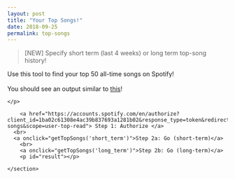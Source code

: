 ```yaml
---
layout: post
title: "Your Top Songs!"
date: 2018-09-25
permalink: top-songs
---
```


> [NEW] Specify short term (last 4 weeks) or long term top-song history!

<script>
function getTopSongs(interval) {
  var xhttp = new XMLHttpRequest();
  let url = new URL(window.location.href);
	if (url.hash == '') {
		alert("Please authorize first!");
		return 0;
	}
  document.getElementById("result").innerHTML = "Loading...";

	let token = url.hash.split('=')[1].split('&')[0]; // Wow that's so ugly...
  xhttp.onreadystatechange = function() {
    if (this.readyState == 4 && this.status == 200) {
			document.getElementById("result").innerHTML = "<br>";
			// Get Response
      res = JSON.parse(this.response);
			console.log(res);
      let data = _.get(res, "items");
      if (data && _.size(data) < 1) {
        document.getElementById("result").innerHTML = "<p>ERROR :(</p>"
        return;
      }
      _.forEach(data, function(value, index) {
				console.log(value);
				element = index+1 + ". <strong>" + value.name + "</strong> (" + value.artists[0].name + ")<br>";
        document.getElementById("result").innerHTML += element;
      });
    // }
		//
    // if (this.status == 400) {
    //   document.getElementById("result").innerHTML = "<p>Please Try Again!</p>"
    }
  }
  xhttp.open("GET", "https://api.spotify.com/v1/me/top/tracks?limit=50&time_range=" + interval, true);
	xhttp.setRequestHeader('Authorization', 'Bearer ' + token);
  xhttp.send();
}
</script>
<div class="col12">
	<section class="post-home">
		<p>Use this tool to find your top 50 all-time songs on Spotify!<br><br>
    You should see an output similar to <a href="https://joshspicer.com/josh-top-songs">this</a>!

    </p>

    	<a href="https://accounts.spotify.com/en/authorize?client_id=1ba02c61308e4ac39b837693a1281b02&response_type=token&redirect_uri=https://joshspicer.com/top-songs&scope=user-top-read"> Step 1: Authorize </a>
      <br>
      <a onclick="getTopSongs('short_term')">Step 2a: Go (short-term)</a>
    	<br>
    	<a onclick="getTopSongs('long_term')">Step 2b: Go (long-term)</a>
    	<p id="result"></p>

    </section>

</div>
